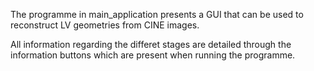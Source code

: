 The programme in main_application presents a GUI that can be used to reconstruct LV geometries from CINE images. 

All information regarding the differet stages are detailed through the information buttons which are present when
running the programme.
